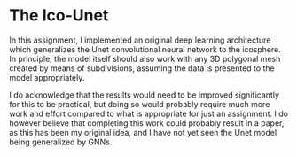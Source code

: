 # The Ico-Unet

In this assignment, I implemented an original deep learning architecture which generalizes the Unet convolutional neural network to the icosphere. In principle, the model itself should also work with any 3D polygonal mesh created by means of subdivisions, assuming the data is presented to the model appropriately.

I do acknowledge that the results would need to be improved significantly for this to be practical, but doing so would probably require much more work and effort compared to what is appropriate for just an assignment. I do however believe that completing this work could probably result in a paper, as this has been my original idea, and I have not yet seen the Unet model being generalized by GNNs.
